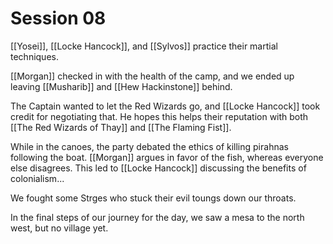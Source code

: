 # Session 08
[[Yosei]], [[Locke Hancock]], and [[Sylvos]] practice their martial techniques.

[[Morgan]] checked in with the health of the camp, and we ended up leaving [[Musharib]] and [[Hew Hackinstone]] behind.

The Captain wanted to let the Red Wizards go, and [[Locke Hancock]] took credit for negotiating that. He hopes this helps their reputation with both [[The Red Wizards of Thay]] and [[The Flaming Fist]].

While in the canoes, the party debated the ethics of killing pirahnas following the boat. [[Morgan]] argues in favor of the fish, whereas everyone else disagrees. This led to [[Locke Hancock]] discussing the benefits of colonialism...

We fought some Strges who stuck their evil toungs down our throats.

In the final steps of our journey for the day, we saw a mesa to the north west, but no village yet.